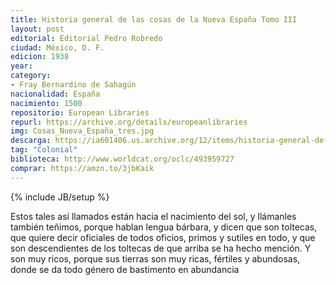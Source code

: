 ```yaml
---
title: Historia general de las cosas de la Nueva España Tomo III
layout: post
editorial: Editorial Pedro Robredo
ciudad: México, D. F.
edicion: 1938
year: 
category:
- Fray Bernardino de Sahagún
nacionalidad: España
nacimiento: 1500 
repositorio: European Libraries
repurl: https://archive.org/details/europeanlibraries
img: Cosas_Nueva_España_tres.jpg
descarga: https://ia601406.us.archive.org/12/items/historia-general-de-las-cosas-de-nueva-espana-iii/Historia%20general%20de%20las%20cosas%20de%20Nueva%20Espa%C3%B1a%20III.pdf
tag: "Colonial"
biblioteca: http://www.worldcat.org/oclc/493959727
comprar: https://amzn.to/3jbKaik
---
```

{% include JB/setup %}

Estos tales así llamados están hacia el nacimiento del sol, y llámanles también teñimos, porque hablan lengua bárbara, y dicen que son toltecas, que quiere decir oficiales de todos oficios, primos y sutiles en todo, y que son descendientes de los toltecas de que arriba se ha hecho mención. Y son muy ricos, porque sus tierras son muy ricas, fértiles y abundosas, donde se da todo género de bastimento en abundancia
